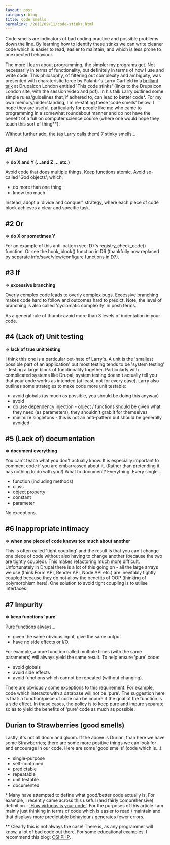 ```yaml
---
layout: post
category: blog
title: Code smells
permalink: /2011/09/11/code-stinks.html
---
```


Code smells are indicators of bad coding practice and possible problems down the line. By learning how to identify these stinks we can write cleaner code which is easier to read, easier to maintain, and which is less prone to unexpected behaviour.

The more I learn about programming, the simpler my programs get. Not necessarily in terms of functionality, but definitely in terms of how I use and write code. This philosophy, of filtering out complexity and ambiguity, was presented with charateristic force by Palantir's Larry Garfield in a [brilliant talk](http://london2011.drupal.org/conference/sessions/code-stinks) at Drupalcon London entitled 'This code stinks' (links to the Drupalcon London site, with the session video and pdf). In his talk Larry outlined some simple rules/guidelines that, if adhered to, can lead to better code\*. For my own memory/understanding, I'm re-stating these 'code smells' below. I hope they are useful, particularly for people like me who came to programming in a somewhat roundabout manner and do not have the benefit of a full on computer science course (where one would hope they teach this sort of thing\*\*).

Without further ado, the (as Larry calls them) 7 stinky smells...

\#1 And
------

**=> do X and Y (...and Z ... etc.)**

Avoid code that does multiple things. Keep functions atomic. Avoid so-called 'God objects', which;

* do more than one thing
* know too much

Instead, adopt a 'divide and conquer' strategy, where each piece of code block achieves a clear and specific task.

\#2 Or
-----

**=> do X or sometimes Y**

For an example of this anti-pattern see: D7's registry_check_code() function. Or see the hook_block() function in D6 (thankfully now replaced by separate info/save/view/configure functions in D7).

\#3 If
-----

**=> excessive branching**

Overly complex code leads to overly complex bugs. Excessive branching makes code hard to follow and outcomes hard to predict. Note, the level of branching is also called 'cyclomatic complexity' in posh terms.

As a general rule of thumb: avoid more than 3 levels of indentation in your code.

\#4 (Lack of) Unit testing
-------------------------

**=> lack of true unit testing**

I think this one is a particular pet-hate of Larry's. A unit is the 'smallest possible part of an application' but most testing tends to be 'system testing' - testing a large block of functionality together. Particularly with complicated systems like Drupal, system testing doesn't actually tell you that your code works as intended (at least, not for every case). Larry also outlines some strategies to make code more unit testable:

* avoid globals (as much as possible, you should be doing this anyway)
* avoid
* do use dependency injection - object / functions should be given what they need (as parameters), they shouldn't grab it for themselves
* minimize singletons - this is not an anti-pattern but should be generally avoided.

\#5 (Lack of) documentation
----------------

**=> document everything**

You can't teach what you don't actually know. It is especially important to comment code if you are embarrassed about it. (Rather than pretending it has nothing to do with you!) What to document? Everything. Every single...

* function (including methods)
* class
* object property
* constant
* parameter

No exceptions.

\#6 Inappropriate intimacy
-------------------------

**=> when one piece of code knows too much about another**

This is often called 'tight coupling' and the result is that you can't change one piece of code without also having to change another (because the two are tightly coupled). This makes refactoring much more difficult. Unfortunately in Drupal there is a lot of this going on - all the large arrays we use (think Form API, Render API, Node API etc.) are inevitably tightly coupled because they do not allow the benefits of OOP (thinking of polymorphism here). One solution to avoid tight coupling is to utilise interfaces.

\#7 Impurity
-----------

**=> keep functions 'pure'**

Pure functions always...

* given the same obvious input, give the same output
* have no side effects or I/O.

For example, a pure function called multiple times (with the same parameters) will always yield the same result. To help ensure 'pure' code:

* avoid globals
* avoid side effects
* avoid functions which cannot be repeated (without changing).

There are obviously some exceptions to this requirement. For example, code which interacts with a database will not be 'pure'. The suggestion here is that: a function/piece of code can be impure if the goal of the function is a side effect. In these cases, the policy is to keep pure and impure separate so as to yield the benefits of 'pure' code as much as possible.

Durian to Strawberries (good smells)
------------------------------------

Lastly, it's not all doom and gloom. If the above is Durian, than here we have some Strawberries; there are some more positive things we can look for and encourage in our code. Here are some 'good smells' (code which is...):

* single-purpose
* self-contained
* predictable
* repeatable
* unit testable
* documented

\* Many have attempted to define what good/better code actually is. For example, I recently came across this useful (and fairly comprehensive) definition - ['How virtuous is your code'](http://pragprog.com/magazines/2011-08/how-virtuous-is-your-code).  For the purposes of this article I am mainly just thinking in terms of code which is easier to read / maintain and that displays more predictable behaviour / generates fewer errors.

** Clearly this is not always the case! There is, as any programmer will know, a lot of bad code out there. For some educational examples, I recommend this blog: [CSI:PHP](http://csiphp.com/blog/).